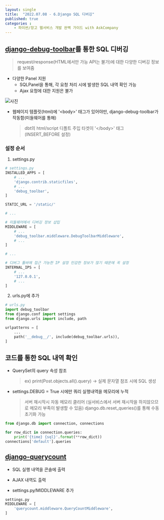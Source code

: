 ```yaml
---
layout: single
title:  "2022.07.08 - 6.Django SQL 디버깅"
published: true
categories : 
    - 파이썬/장고 웹서비스 개발 완벽 가이드 with AskCompany
---
```


## [django-debug-toolbar](https://django-debug-toolbar.readthedocs.io/en/latest/)를 통한 SQL 디버깅
> request/response(HTML에서만 가능 API는 불가)에 대한 다양한 디버깅 정보를 보여줌
- 다양한 Panel 지원
    - SQLPanel을 통해, 각 요청 처리 시에 발생한 SQL 내역 확인 가능
    - Ajax 요청에 대한 지원은 불가

![사진]()
- 웹페이지 템플릿(html)에 '&#60;body&#62;' 태그가 있어야만, django-debug-toolbar가 작동함(미들웨어를 통해)
    > dbt의 html/script 디폴트 주입 타겟이 '&#60;/body&#62;' 태그 (INSERT_BEFORE 설정)

### 설정 순서
1. settings.py
``` python
# settings.py
INSTALLED_APPS = [
    # ...
    'django.contrib.staticfiles',
    # ...
    'debug_toolbar',
]

STATIC_URL = '/static/'

# ...

# 미들웨어에서 디버깅 정보 삽입
MIDDLEWARE = [
    # ...
    'debug_toolbar.middleware.DebugToolbarMiddleware',
    # ...
]

# ...

# 디버그 툴바에 접근 가능한 IP 설정 민감한 정보가 많기 때문에 꼭 설정
INTERNAL_IPS = [
    # ...
    '127.0.0.1',
    # ...
]
```

2. urls.py에 추가
``` python
# urls.py
import debug_toolbar
from django.conf import settings
from django.urls import include, path

urlpatterns = [
    ...
    path('__debug__/', include(debug_toolbar.urls)),
]
```

## 코드를 통한 SQL 내역 확인

- QuerySet의 query 속성 참조
    > ex) print(Post.objects.all().query) -> 실제 문자열 참조 시에 SQL 생성

- settings.DEBUG = True 시에만 쿼리 실행내역을 메모리에 누적
    > 서버 재시작시 자동 메모리 클리어 (실서비스에서 서버 재시작을 하지않으므로 메모리 부족이 발생할 수 있음)
    >django.db.reset_queries()를 통해 수동 초기화 가능

``` python
from django.db import connection, connections

for row_dict in connection.queries:
    print('{time} {sql}'.format(**row_dict))
connections['default'].queries
```

## [django-querycount](https://github.com/bradmontgomery/django-querycount)

- SQL 실행 내역을 콘솔에 출력
- AJAX 내역도 출력

- settings.py/MIDDLEWARE 추가
``` python
settings.py
MIDDLEWARE = [
    'querycount.middleware.QueryCountMiddleware',
]
```
